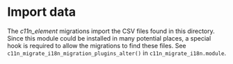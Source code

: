 # Import data

The _c11n_element_ migrations import the CSV files found in this directory.
Since this module could be installed in many potential places, a special hook
is required to allow the migrations to find these files. See `c11n_migrate_i18n_migration_plugins_alter()` in `c11n_migrate_i18n.module`.
